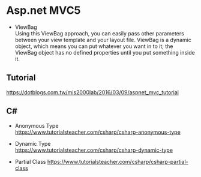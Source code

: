 Asp.net MVC5
===
* ViewBag  
Using this ViewBag approach, you can easily pass other parameters between your view template and your layout file.
ViewBag is a dynamic object, which means you can put whatever you want in to it; the ViewBag object has no defined properties until you put something inside it.

Tutorial
---
https://dotblogs.com.tw/mis2000lab/2016/03/09/aspnet_mvc_tutorial

C#
---
* Anonymous Type  
https://www.tutorialsteacher.com/csharp/csharp-anonymous-type

* Dynamic Type  
https://www.tutorialsteacher.com/csharp/csharp-dynamic-type

* Partial Class
https://www.tutorialsteacher.com/csharp/csharp-partial-class
